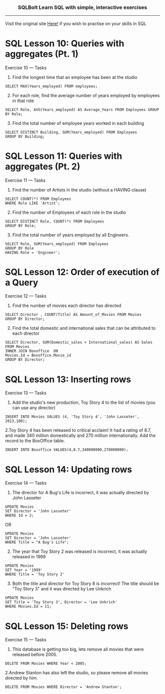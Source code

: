<h3 align="center"> SQLBolt
Learn SQL with simple, interactive exercises <hr></h3>

Visit the original site [Here!](https://sqlbolt.com/) if you wish to practise on your skills in SQL 

# SQL Lesson 10: Queries with aggregates (Pt. 1)

Exercise 10 — Tasks

1. Find the longest time that an employee has been at the studio 

```
SELECT MAX(Years_employed) FROM employees;
```

2. For each role, find the average number of years employed by employees in that role

```
SELECT Role, AVG(Years_employed) AS Average_Years FROM Employees GROUP BY Role;
```

3. Find the total number of employee years worked in each building

```
SELECT DISTINCT Building, SUM(Years_employed) FROM Employees
GROUP BY Building;
```


# SQL Lesson 11: Queries with aggregates (Pt. 2)

Exercise 11 — Tasks

1. Find the number of Artists in the studio (without a HAVING clause)
```
SELECT COUNT(*) FROM Employees 
WHERE Role LIKE 'Artist';
```
2. Find the number of Employees of each role in the studio
```
SELECT DISTINCT Role, COUNT(*) FROM Employees 
GROUP BY Role;
```

3. Find the total number of years employed by all Engineers. 
```
SELECT Role, SUM(Years_employed) FROM Employees
GROUP BY Role
HAVING Role = 'Engineer';
```

# SQL Lesson 12: Order of execution of a Query

Exercise 12 — Tasks

1. Find the number of movies each director has directed
```
SELECT Director , COUNT(Title) AS Amount_of_Movies FROM Movies 
GROUP BY Director;
```
2. Find the total domestic and international sales that can be attributed to each director
```
SELECT Director, SUM(Domestic_sales + International_sales) AS Sales FROM Movies 
INNER JOIN Boxoffice  ON
Movies.Id = Boxoffice.Movie_id
GROUP BY Director;
```

# SQL Lesson 13: Inserting rows

Exercise 13 — Tasks

1. Add the studio's new production, Toy Story 4 to the list of movies (you can use any director)
```
INSERT INTO Movies VALUES (4, 'Toy Story 4', 'John Lasseter', 2013,100);
```
2.Toy Story 4 has been released to critical acclaim! It had a rating of 8.7, and made 340 million domestically and 270 million internationally. Add the record to the BoxOffice table.
```
INSERT INTO Boxoffice VALUES(4,8.7,340000000,270000000);
```

# SQL Lesson 14: Updating rows

Exercise 14 — Tasks

1. The director for A Bug's Life is incorrect, it was actually directed by John Lasseter
```
UPDATE Movies
SET Director = 'John Lasseter'
WHERE Id = 2;
```

OR 

```
UPDATE Movies
SET Director = 'John Lasseter'
WHERE Title = "A Bug's Life";
```

2. The year that Toy Story 2 was released is incorrect, it was actually released in 1999
```
UPDATE Movies
SET Year = '1999'
WHERE Title = 'Toy Story 2'
```

3. Both the title and director for Toy Story 8 is incorrect! The title should be "Toy Story 3" and it was directed by Lee Unkrich
```
UPDATE Movies
SET Title = 'Toy Story 3', Director = 'Lee Unkrich'
WHERE Movies.Id = 11;
```


# SQL Lesson 15: Deleting rows

Exercise 15 — Tasks

1. This database is getting too big, lets remove all movies that were released before 2005.
```
DELETE FROM Movies WHERE Year < 2005;
```

2.Andrew Stanton has also left the studio, so please remove all movies directed by him.
```
DELETE FROM Movies WHERE Director = 'Andrew Stanton';
```

